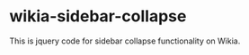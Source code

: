 wikia-sidebar-collapse
======================

This is jquery code for sidebar collapse functionality on Wikia.
